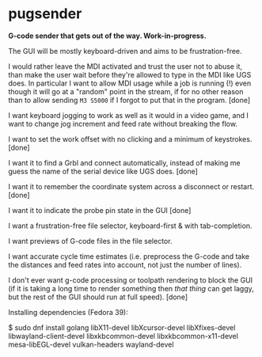 # pugsender

**G-code sender that gets out of the way. Work-in-progress.**

The GUI will be mostly keyboard-driven and aims to be frustration-free.

I would rather leave the MDI activated and trust the user not to abuse it, than
make the user wait before they're allowed to type in the MDI like UGS does. In particular I want to allow MDI usage while a job is running (!) even though it will go at a "random" point in the stream, if for no other reason than to allow sending `M3 S5000` if I forgot to put that in the program. [done]

I want keyboard jogging to work as well as it would in a video game, and I want
to change jog increment and feed rate without breaking the flow.

I want to set the work offset with no clicking and a minimum of keystrokes. [done]

I want it to find a Grbl and connect automatically, instead of making me guess
the name of the serial device like UGS does. [done]

I want it to remember the coordinate system across a disconnect or restart. [done]

I want it to indicate the probe pin state in the GUI [done]

I want a frustration-free file selector, keyboard-first & with tab-completion.

I want previews of G-code files in the file selector.

I want accurate cycle time estimates (i.e. preprocess the G-code and take the distances and feed rates into
account, not just the number of lines).

I don't ever want g-code processing or toolpath rendering to block the GUI (if it is taking a long
time to render something then *that thing* can get laggy, but the rest of the GUI should run at full
speed). [done]

Installing dependencies (Fedora 39):

  $ sudo dnf install golang libX11-devel libXcursor-devel libXfixes-devel libwayland-client-devel libxkbcommon-devel libxkbcommon-x11-devel mesa-libEGL-devel vulkan-headers wayland-devel
